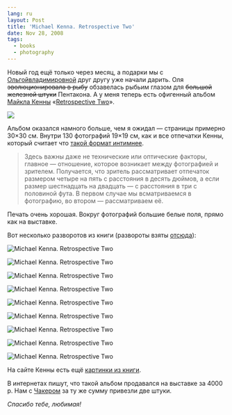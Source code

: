 ```yaml
---
lang: ru
layout: Post
title: 'Michael Kenna. Retrospective Two'
date: Nov 28, 2008
tags:
  - books
  - photography
---
```


Новый год ещё только через месяц, а подарки мы с [Ольгойвладимировной](http://airve.livejournal.com/ "ЖЖ хомяка Ольгивладимировны") друг другу уже начали дарить. Оля ~~эволюционировала в рыбу~~ обзавелась рыбьим глазом для ~~большой железной штуки~~ Пентакона. А у меня теперь есть офигенный альбом [Майкла Кенны](http://www.michaelkenna.net/ "Michael Kenna Photography") «[Retrospective Two](http://www.amazon.com/Retrospective-Two-Michael-Kenna/dp/1590051114/?tag=artesapesphot-20 "Retrospective Two на Амазоне")».

![](/images/blog/kenna-retrospective-two.jpg)

<!--more-->

Альбом оказался намного больше, чем я ожидал — страницы примерно 30×30 см. Внутри 130 фотографий 19×19 см, как и все отпечатки Кенны, который считает что [такой формат интимнее](http://hiero.ru/article.php?id=kenna "Майкл Кенна: «Фотография — что-то вроде хайку»").

> Здесь важны даже не технические или оптические факторы, главное — отношение, которое возникает между фотографией и зрителем. Получается, что зритель рассматривает отпечаток размером четыре на пять с расстояния в десять дюймов, а если размер шестнадцать на двадцать — с расстояния в три с половиной фута. В первом случае мы всматриваемся в фотографию, во втором — рассматриваем её.

Печать очень хорошая. Вокруг фотографий большие белые поля, прямо как на выставке.

Вот несколько разворотов из книги (развороты взяты [отсюда](http://www.photoeye.com/bookstore/mshowdetailsbycat.cfm?catalog=tr163 "Retrospective Two на Photo-eye Bookstore")):

![Michael Kenna. Retrospective Two](/images/blog/kenna-book-1.jpg)

![Michael Kenna. Retrospective Two](/images/blog/kenna-book-2.jpg)

![Michael Kenna. Retrospective Two](/images/blog/kenna-book-3.jpg)

![Michael Kenna. Retrospective Two](/images/blog/kenna-book-4.jpg)

![Michael Kenna. Retrospective Two](/images/blog/kenna-book-5.jpg)

![Michael Kenna. Retrospective Two](/images/blog/kenna-book-6.jpg)

![Michael Kenna. Retrospective Two](/images/blog/kenna-book-7.jpg)

![Michael Kenna. Retrospective Two](/images/blog/kenna-book-8.jpg)

![Michael Kenna. Retrospective Two](/images/blog/kenna-book-9.jpg)

На сайте Кенны есть ещё [картинки из книги](http://www.michaelkenna.net/html/books/20yr2/index.html "Retrospective Two на сайте Майкла Кенны").

В интернетах пишут, что такой альбом продавался на выставке за 4000 р. Нам с [Чакером](http://chucker-mpa.livejournal.com/) за ту же сумму привезли две штуки.

_Спасибо тебе, любимая!_
